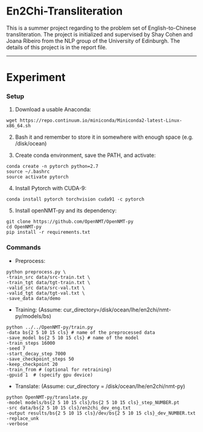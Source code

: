 # En2Chi-Transliteration
This is a summer project regarding to the problem set of English-to-Chinese transliteration. 
The project is initialized and supervised by Shay Cohen and Joana Ribeiro from the NLP group of the University of Edinburgh.
The details of this project is in the report file.

---

# Experiment 

### Setup

1. Download a usable Anaconda:

```
wget https://repo.continuum.io/miniconda/Miniconda2-latest-Linux-x86_64.sh
```

2. Bash it and remember to store it in somewhere with enough space (e.g. /disk/ocean)

3. Create conda environment, save the PATH, and activate:

```
conda create -n pytorch python=2.7
source ~/.bashrc
source activate pytorch
```

4. Install Pytorch with CUDA-9:

```
conda install pytorch torchvision cuda91 -c pytorch
```

5. Install openNMT-py and its dependency:

```
git clone https://github.com/OpenNMT/OpenNMT-py
cd OpenNMT-py
pip install -r requirements.txt
```

### Commands

- Preprocess:

```
python preprocess.py \
-train_src data/src-train.txt \
-train_tgt data/tgt-train.txt \
-valid_src data/src-val.txt \
-valid_tgt data/tgt-val.txt \
-save_data data/demo
```

- Training:
(Assume: cur_directory=/disk/ocean/lhe/en2chi/nmt-py/models/bs)

```
python ../../OpenNMT-py/train.py 
-data bs{2 5 10 15 cls} # name of the preprocessed data
-save_model bs{2 5 10 15 cls} # name of the model
-train_steps 16000 
-seed 7 
-start_decay_step 7000 
-save_checkpoint_steps 50 
-keep_checkpoint 20
-train_from # (optional for retraining)
-gpuid 1  # (specify gpu device)

```

- Translate:
(Assume: cur_directory = /disk/ocean/lhe/en2chi/nmt-py)

```
python OpenNMT-py/translate.py 
-model models/bs{2 5 10 15 cls}/bs{2 5 10 15 cls}_step_NUMBER.pt 
-src data/bs{2 5 10 15 cls}/en2chi_dev_eng.txt 
-output results/bs{2 5 10 15 cls}/dev/bs{2 5 10 15 cls}_dev_NUMBER.txt 
-replace_unk 
-verbose
```

